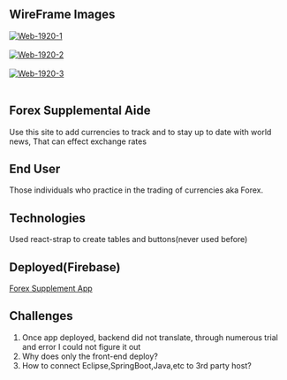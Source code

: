 
## WireFrame Images
<a href="https://postimg.cc/V0RtwRVh" target="_blank"><img src="https://i.postimg.cc/DmVPqpd7/Web-1920-1.jpg" alt="Web-1920-1"/></a><br/><br/>
<a href="https://postimg.cc/23fXzStd" target="_blank"><img src="https://i.postimg.cc/2jqp7qFt/Web-1920-2.jpg" alt="Web-1920-2"/></a><br/><br/>
<a href="https://postimg.cc/mhNphGxv" target="_blank"><img src="https://i.postimg.cc/jqBpgsMS/Web-1920-3.jpg" alt="Web-1920-3"/></a><br/><br/>





## Forex Supplemental Aide

Use this site to add currencies to track and to stay up to date with world news, That can effect exchange rates

## End User
Those individuals who practice in the trading of currencies aka Forex.

## Technologies
Used react-strap to create tables and buttons(never used before)

## Deployed(Firebase)
[Forex Supplement App](https://forex-app-c1e26.firebaseapp.com/ )



## Challenges

1. Once app deployed, backend did not translate, through numerous trial and error I could not figure it out
2. Why does only the front-end deploy? 
3. How to connect Eclipse,SpringBoot,Java,etc to 3rd party host?


